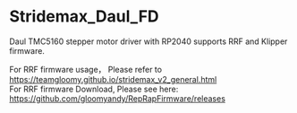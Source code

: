 # Stridemax_Daul_FD
Daul TMC5160 stepper motor driver with RP2040 supports RRF and Klipper firmware.

For RRF firmware usage， Please refer to https://teamgloomy.github.io/stridemax_v2_general.html </br>
For RRF firmware Download, Please see here: https://github.com/gloomyandy/RepRapFirmware/releases
